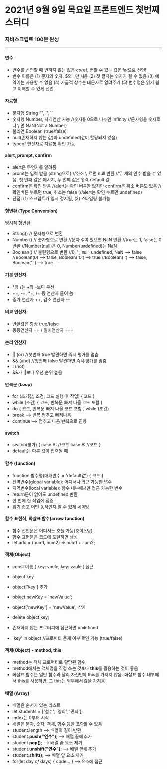 # 2021년 9월 9일 목요일 프론트엔드 첫번째 스터디

### 자바스크립트 100분 완성
- - -
#### 변수
- 변수를 선언할 때 변하지 않는 값은 *const*, 변할 수 있는 값은 *let*으로 선언!
- 변수 이름은
    (1) 문자와 숫자, $와 _만 사용
    (2) 첫 글자는 숫자가 될 수 없음
    (3) 예약어는 사용할 수 없음
    (4) 가급적 상수는 대문자로 알려주기
    (5) 변수명은 읽기 쉽고 이해할 수 있게 선언


#### 자료형
- 문자형 String "", '', ``
- 숫자형 Number, 사칙연산 가능
    //숫자를 0으로 나누면 Infinity
    //문자형을 숫자로 나누면 NaN(Not a Number)
- 불리언 Boolean (true/false)
- null(존재하지 않는 값)과 undefined(값이 할당되지 않음)
- typeof 연산자로 자료형 확인 가능


#### alert, prompt, confirm
- alert은 무언가를 알려줌
- promt는 입력 받음 (string으로)
    //취소 누르면 null 반환
    //두 개의 인수 받을 수 있음. 첫 번째 값은 메시지, 두 번쨰 값은 입력 default 값
- confirm은 확인 받음
    //alert는 확인 버튼만 있지만 confirm은 취소 버튼도 있음
    //확인버튼 누르면 true, 취소는 false
    (//alert는 확인 누르면 undefined)
- 단점: (1) 스크립트가 일시 정지됨, (2) 스타일링 불가능


#### 형변환 (Type Conversion)
명시적 형변환
- String() // 문자형으로 변환
- Number() // 숫자형으로 변환 
    //문자 섞여 있으면 NaN 반환
    //true는 1, false는 0 반환
    //Number(null)은 0, Number(undefined)는 NaN
- Boolean() // 불린형으로 변환
    //0, '', null, undefined, NaN --> false
    //Boolean(0) --> false, Boolean('0') --> true
    //Boolean('') --> false, Boolean(' ') --> true


#### 기본 연산자
- *와 /는 +와 -보다 우선
- +=, -=, *=, /= 등 연산자 줄여 씀
- 증가 연산자 ++, 감소 연산자 --


#### 비교 연산자
- 반환값은 항상 true/false
- 동등연산자 == / 일치연산자 ===


#### 논리 연산자
- || (or)
    //첫번째 true 발견하면 즉시 평가를 멈춤
- && (and)
    //첫번째 false 발견하면 즉시 평가를 멈춤
- ! (not)
- &&가 ||보다 우선 순위 높음


#### 반복문 (Loop)
- for (초기값; 조건; 코드 실행 후 작업) { 코드 }
- while (조건) { 코드, 반복문 빠져 나올 코드 포함 }
- do { 코드, 반복문 빠져 나올 코드 포함 } while (조건)
- break --> 반복 멈추고 빠져나옴
- continue --> 멈추고 다음 반복으로 진행


#### switch
- switch(평가) { case A: //코드 case B: //코드 }
- default는 다른 값이 입력될 때


#### 함수 (function)
- function 함수명(매개변수 = 'default값') { 코드 }
- 전역변수(global variable): 어디서나 접근 가능한 변수
- 지역변수(local variable): 함수 내부에서만 접근 가능한 변수
- return문이 없어도 undefined 반환
- 한 번에 한 작업에 집중
- 읽기 쉽고 어떤 동작인지 알 수 있게 네이밍


#### 함수 표현식, 화살표 함수(arrow function)
- 함수 선언문은 어디서든 호풀 가능(호이스팅)
- 함수 표현문은 코드에 도달하면 생성
- let add = (num1, num2) => num1 + num2;


#### 객체(Object)
- const 이름 { key: vaule, key: vaule }
접근
- object.key
- object['key']
추가
- object.newKey = 'newValue';
- object['newKey'] = 'newValue';
삭제
- delete object.key;

- 존재하지 않는 프로터피에 접근하면 undefined
- 'key' in object //프로퍼티 존재 여부 확인 가능 (true/false)


#### 객체(Object) - method, this
- method는 객체 프로퍼티로 할당된 함수
- method에서는 객체명을 직접 쓰는 것보다 **this**를 활용하는 것이 좋음
- 화살표 함수는 일반 함수와 달리 자신만의 this를 가지지 않음. 화살표 함수 내부에서 this를 사용하면, 그 this는 외부에서 값을 가져옴


#### 배열 (Array)
- 배열은 순서가 있는 리스트
- let students = ['철수', '영희', '민지'];
- index는 0부터 시작
- 배열은 문자, 숫자, 객체, 함수 등을 포함할 수 있음
- student.length --> 배열의 길이 반환
- student.**push("연수")**; --> 배열 끝에 추가
- student.**pop()**; --> 배열 끝 요소 제거
- student.**unshift("연수")**; --> 배열 앞에 추가
- student.**shift()**; --> 배열 앞 요소 제거
- for(let day *of* days) { code... } --> 요소에 접근
